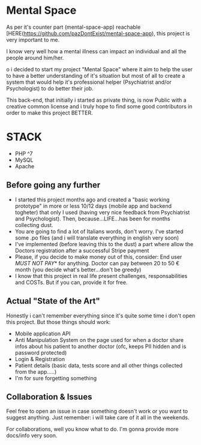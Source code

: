 # Mental Space
As per it's counter part (mental-space-app) reachable [HERE(https://github.com/pazDontExist/mental-space-app), this project is very important to me.

I know very well how a mental illness can impact an individual and all the people around him/her.

o i decided to start my project "Mental Space" where it aim to help the user to have a better understanding of it's situation but most of all to create a system that would help it's professional helper (Psychiatrist and/or Psychologist) to do better their job.

This back-end, that initially i started as private thing, is now Public with a creative common license and i truly hope to find some good contributors in order to make this project BETTER.

# STACK
- PHP ^7
- MySQL
- Apache

## Before going any further

- I started this project months ago and created a "basic working prototype" in more or less 10/12 days (mobile app and backend togheter) that only I used (having very nice feedback from Psychiatrist and Psychologist). Then, because...LIFE...has been for months collecting dust.
- You are going to find a lot of Italians words, don't worry. I've started some .po files (and i will translate everything in english very soon)
- I've implemented (before leaving this to the dust) a part where allow the Doctors registration after a successful Stripe payment
- Please, if you decide to make money out of this, consider: End user *MUST NOT PAY** for anything. Doctor can pay between 20 to 50 € month (you decide what's better...don't be greedy)
- I know that this project in real life present challenges, responsabilities and COSTs. But if you can, provide it for free.

## Actual "State of the Art"
Honestly i can't remember everything since it's quite some time i don't open this project. But those things should work:
- Mobile application API
- Anti Manipulation System on the page used for when a doctor share infos about his patient to another doctor (ofc, keeps PII hidden and is password protected)
- Login & Registration
- Patient details (basic data, tests score and all other things collected from the app.....)
- I'm for sure forgetting something

## Collaboration & Issues

Feel free to open an issue in case something doesn't work or you want to suggest anything. Just remember: i will take care of it all in the weekends.

For collaborations, well you know what to do. I'm gonna provide more docs/info very soon.
